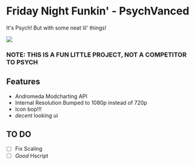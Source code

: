 # Friday Night Funkin' - PsychVanced

It's Psych! But with some neat lil' things!

![](https://cdn.discordapp.com/attachments/996021377180115054/1079082454184382495/psychvanced_logo.png)

### NOTE: THIS IS A FUN LITTLE PROJECT, NOT A COMPETITOR TO PSYCH
## Features
* Andromeda Modcharting API
* Internal Resolution Bumped to 1080p instead of 720p
* Icon bop!!!
* *decent* looking ui

## TO DO
* [ ] Fix Scaling
* [ ] *Good* Hscript